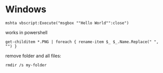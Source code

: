 # Windows

```net
mshta vbscript:Execute("msgbox ""Hello World"":close")
```

works in powershell

```net
get-childitem *.PNG | foreach { rename-item $_ $_.Name.Replace(" ", "") }
```

remove folder and all files:

```net
rmdir /s my-folder
```
